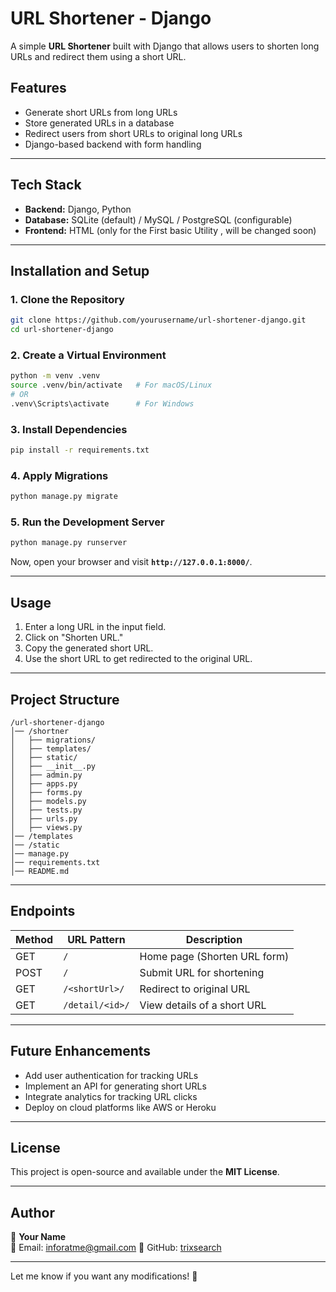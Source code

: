 # **URL Shortener - Django**  

A simple **URL Shortener** built with Django that allows users to shorten long URLs and redirect them using a short URL.

## **Features**
- Generate short URLs from long URLs  
- Store generated URLs in a database  
- Redirect users from short URLs to original long URLs  
- Django-based backend with form handling  

---

## **Tech Stack**
- **Backend:** Django, Python  
- **Database:** SQLite (default) / MySQL / PostgreSQL (configurable)  
- **Frontend:** HTML (only for the First basic Utility , will be changed soon)

---

## **Installation and Setup**
### **1. Clone the Repository**
```bash
git clone https://github.com/yourusername/url-shortener-django.git
cd url-shortener-django
```

### **2. Create a Virtual Environment**
```bash
python -m venv .venv
source .venv/bin/activate   # For macOS/Linux
# OR
.venv\Scripts\activate      # For Windows
```

### **3. Install Dependencies**
```bash
pip install -r requirements.txt
```

### **4. Apply Migrations**
```bash
python manage.py migrate
```

### **5. Run the Development Server**
```bash
python manage.py runserver
```
Now, open your browser and visit **`http://127.0.0.1:8000/`**.

---

## **Usage**
1. Enter a long URL in the input field.
2. Click on "Shorten URL."
3. Copy the generated short URL.
4. Use the short URL to get redirected to the original URL.

---

## **Project Structure**
```
/url-shortener-django
│── /shortner
│   ├── migrations/
│   ├── templates/
│   ├── static/
│   ├── __init__.py
│   ├── admin.py
│   ├── apps.py
│   ├── forms.py
│   ├── models.py
│   ├── tests.py
│   ├── urls.py
│   ├── views.py
│── /templates
│── /static
│── manage.py
│── requirements.txt
│── README.md
```

---

## **Endpoints**
| Method | URL Pattern          | Description |
|--------|----------------------|-------------|
| GET    | `/`                  | Home page (Shorten URL form) |
| POST   | `/`                  | Submit URL for shortening |
| GET    | `/<shortUrl>/`        | Redirect to original URL |
| GET    | `/detail/<id>/`       | View details of a short URL |

---

## **Future Enhancements**
- Add user authentication for tracking URLs  
- Implement an API for generating short URLs  
- Integrate analytics for tracking URL clicks  
- Deploy on cloud platforms like AWS or Heroku  

---

## **License**
This project is open-source and available under the **MIT License**.

---

## **Author**
👤 **Your Name**  
📧 Email: inforatme@gmail.com 
🔗 GitHub: [trixsearch](https://github.com/trixsearch)  

---

Let me know if you want any modifications! 🚀
